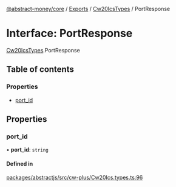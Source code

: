 [@abstract-money/core](../README.md) / [Exports](../modules.md) / [Cw20IcsTypes](../modules/Cw20IcsTypes.md) / PortResponse

# Interface: PortResponse

[Cw20IcsTypes](../modules/Cw20IcsTypes.md).PortResponse

## Table of contents

### Properties

- [port\_id](Cw20IcsTypes.PortResponse.md#port_id)

## Properties

### port\_id

• **port\_id**: `string`

#### Defined in

[packages/abstractjs/src/cw-plus/Cw20Ics.types.ts:96](https://github.com/AbstractSDK/frontend/blob/07410073/packages/abstractjs/src/cw-plus/Cw20Ics.types.ts#L96)
